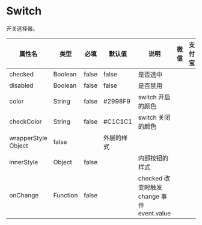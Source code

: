 # Switch

开关选择器。

| 属性名 | 类型 | 必填 | 默认值 | 说明 | 微信 | 支付宝 | 百度 | 快应用 |
| --- | --- | --- | --- | --- | --- | --- | --- | --- |
| checked    | Boolean | false | false   | 是否选中 |
| disabled   | Boolean | false | false   | 是否禁用 |
| color      | String  | false | #2998F9 | switch 开启的颜色 |
| checkColor | String  | false | #C1C1C1 | switch 关闭的颜色 |
| wrapperStyle Object  | false |  | 外层的样式 |
| innerStyle | Object  | false |  | 内部按钮的样式 |
| onChange   | Function | false |  | checked 改变时触发 change 事件 event.value |